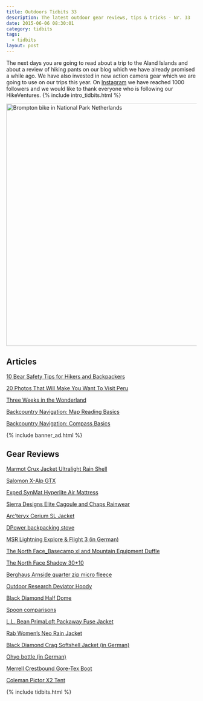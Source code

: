 ```yaml
---
title: Outdoors Tidbits 33
description: The latest outdoor gear reviews, tips & tricks - Nr. 33
date: 2015-06-06 08:30:01
category: tidbits
tags:
  - tidbits
layout: post
---
```



The next days you are going to read about a trip to the Aland Islands and about a review of hiking pants on our blog which we have already promised a while ago. We have also invested in new action camera gear which we are going to use on our trips this year. On <a href="https://instagram.com/hikeventure/">Instagram</a> we have reached 1000 followers and we would like to thank everyone who is following our HikeVentures. {% include intro_tidbits.html %}

<a href="https://www.flickr.com/photos/90204224@N07/17891393053" title="Brompton bike in National Park Netherlands"><img src="https://c1.staticflickr.com/1/267/17891393053_aa712e7470_o.png" width="640" height="640" alt="Brompton bike in National Park Netherlands"></a><!--more-->

## Articles
[10 Bear Safety Tips for Hikers and Backpackers](http://feedproxy.google.com/~r/PlayOutsideGuide/~3/eQK2Aa-XXos/10-bear-safety-tips-for-hikers-and.html)

[20 Photos That Will Make You Want To Visit Peru](http://trailtopeak.com/2015/06/03/20-photos-that-will-make-you-want-to-visit-peru)

[Three Weeks in the Wonderland](http://korpijaakko.com/2015/05/30/three-weeks-in-the-wonderland)

[Backcountry Navigation: Map Reading Basics](http://wildernessdave.com/backcountry-navigation-how-to-read-a-map/)

[Backcountry Navigation: Compass Basics](http://wildernessdave.com/backcountry-navigation-compass-basics/)

{% include banner_ad.html %}

## Gear Reviews
[Marmot Crux Jacket Ultralight Rain Shell](http://thebigoutside.com/review-marmot-crux-jacket-ultralight-rain-shell/)

[Salomon X-Alp GTX](https://climbinggearreviewsuk.wordpress.com/2015/06/04/salomon-x-alp-gtx/)

[Exped SynMat Hyperlite Air Mattress](http://thebigoutside.com/gear-review-exped-synmat-hyperlite-air-mattress/)

[Sierra Designs Elite Cagoule and Chaps Rainwear](http://treelinebackpacker.com/2015/06/01/sierra-designs-elite-cagoule-and-chaps-rainwear)

[Arc’teryx Cerium SL Jacket](https://climbinggearreviewsuk.wordpress.com/2015/06/01/arcteryx-cerium-sl-jacket/)

[DPower backpacking stove](http://treelinebackpacker.com/2015/05/30/dpower-backpacking-stove-review)


[MSR Lightning Explore & Flight 3 (in German)](http://www.airfreshing.com/testbericht-msr-lightning-explore-flight-3-schneeschuh-teleskopstock.html)


[The North Face_Basecamp xl and Mountain Equipment Duffle](http://kernowoutdoors.com/outdoor_gear/the_north_face_basecamp_xl_and_mountain_equipment_duffle_reviews/)

[The North Face Shadow 30+10](https://climbinggearreviewsuk.wordpress.com/2015/05/27/the-north-face-shadow-3010-review/)

[Berghaus Arnside quarter zip micro fleece](http://www.hikersblog.co.uk/berghaus-arnside-quarter-zip-micro-fleece/)

[Outdoor Research Deviator Hoody](http://thebigoutside.com/review-outdoor-research-deviator-hoody/)

[Black Diamond Half Dome](https://climbinggearreviewsuk.wordpress.com/2015/05/21/black-diamond-half-dome-review/)

[Spoon comparisons](http://www.snowqueenandscout.com/journal/2015/5/21/100daysofwilderness-day-24-some-spoon-ish-comparisons)

[L.L. Bean PrimaLoft Packaway Fuse Jacket](http://thebigoutside.com/review-l-l-bean-primaloft-packaway-fuse-jacket/)

[Rab Women’s Neo Rain Jacket](http://lotsafreshair.com/2015/05/11/rab-womens-neo-rain-jacket-review/)

[Black Diamond Crag Softshell Jacket (in German)](https://www.hiking-blog.de/bekleidung/praxistest-black-diamond-crag-softshell-jacket/)

[Ohyo bottle (in German)](http://fraeulein-draussen.de/testbericht-ohyo-trinkflasche/)

[Merrell Crestbound Gore-Tex Boot](http://www.hikersblog.co.uk/merrell-crestbound-gore-tex-boot-review/)

[Coleman Pictor X2 Tent](http://www.hikersblog.co.uk/coleman-pictor-x2-tent-gear-review/)


{% include tidbits.html %}
